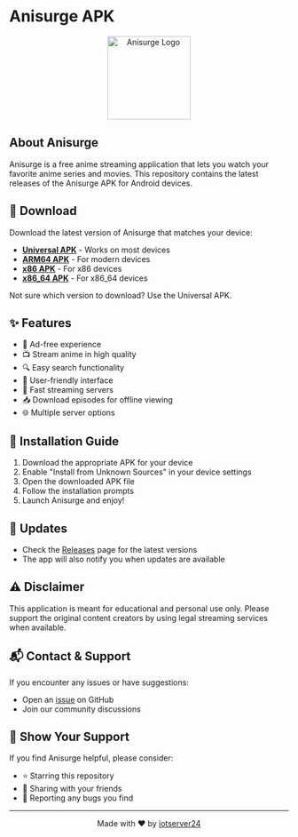 # Anisurge APK

<p align="center">
  <img src="https://github.com/iotserver24/Anisurge-apk/img/icon.png" alt="Anisurge Logo" width="150">
</p>

## About Anisurge

Anisurge is a free anime streaming application that lets you watch your favorite anime series and movies. This repository contains the latest releases of the Anisurge APK for Android devices.

## 📱 Download

Download the latest version of Anisurge that matches your device:

- **[Universal APK](https://github.com/iotserver24/Anisurge-apk/releases/latest/download/Anisurge-universal.apk)** - Works on most devices
- **[ARM64 APK](https://github.com/iotserver24/Anisurge-apk/releases/latest/download/Anisurge-arm64.apk)** - For modern devices
- **[x86 APK](https://github.com/iotserver24/Anisurge-apk/releases/latest/download/Anisurge-x86.apk)** - For x86 devices
- **[x86_64 APK](https://github.com/iotserver24/Anisurge-apk/releases/latest/download/Anisurge-x86_64.apk)** - For x86_64 devices

Not sure which version to download? Use the Universal APK.

## ✨ Features

- 🎯 Ad-free experience
- 📺 Stream anime in high quality
- 🔍 Easy search functionality
- 📱 User-friendly interface
- 🚀 Fast streaming servers
- 📥 Download episodes for offline viewing
- 🌐 Multiple server options

## 📝 Installation Guide

1. Download the appropriate APK for your device
2. Enable "Install from Unknown Sources" in your device settings
3. Open the downloaded APK file
4. Follow the installation prompts
5. Launch Anisurge and enjoy!

## 🔄 Updates

- Check the [Releases](https://github.com/iotserver24/Anisurge-apk/releases) page for the latest versions
- The app will also notify you when updates are available

## ⚠️ Disclaimer

This application is meant for educational and personal use only. Please support the original content creators by using legal streaming services when available.

## 📬 Contact & Support

If you encounter any issues or have suggestions:
- Open an [issue](https://github.com/iotserver24/Anisurge-apk/issues) on GitHub
- Join our community discussions

## 🌟 Show Your Support

If you find Anisurge helpful, please consider:
- ⭐ Starring this repository
- 📢 Sharing with your friends
- 🐛 Reporting any bugs you find

---

<p align="center">
Made with ❤️ by <a href="https://github.com/iotserver24">iotserver24</a>
</p>

